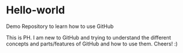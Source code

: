 # Hello-world
Demo Repository to learn how to use GitHub

This is PH. I am new to GitHub and trying to understand the different concepts and parts/features of GitHub and how to use them. Cheers! :)
